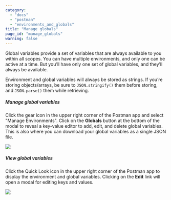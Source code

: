```yaml
---
category: 
  - "docs"
  - "postman"
  - "environments_and_globals"
title: "Manage globals"
page_id: "manage_globals"
warning: false
---
```


Global variables provide a set of variables that are always available to you within all scopes. You can have multiple environments, and only one can be active at a time. But you’ll have only one set of global variables, and they’ll always be available. 

Environment and global variables will always be stored as strings. If you’re storing objects/arrays, be sure to `JSON.stringify()` them before storing, and `JSON.parse()` them while retrieving.

##### **Manage global variables**

Click the gear icon in the upper right corner of the Postman app and select "Manage Environments". Click on the **Globals** button at the bottom of the modal to reveal a key-value editor to add, edit, and delete global variables. This is also where you can download your global variables as a single JSON file.

![](https://s3.amazonaws.com/postman-static-getpostman-com/postman-docs/58756362.png)

##### **View global variables**

Click the Quick Look icon in the upper right corner of the Postman app to display the environment and global variables. Clicking on the **Edit** link will open a modal for editing keys and values.

![](https://s3.amazonaws.com/postman-static-getpostman-com/postman-docs/58756438.png)
